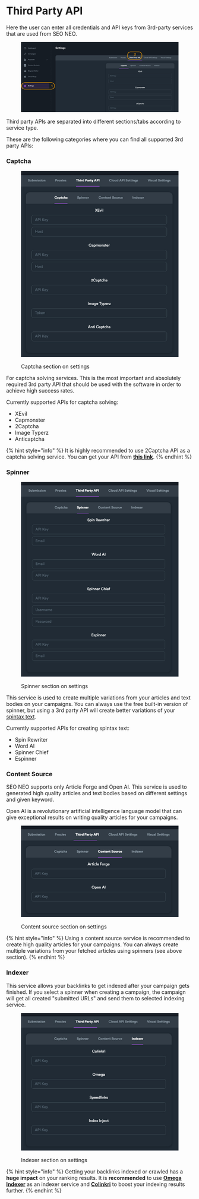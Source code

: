 # Third Party API

Here the user can enter all credentials and API keys from 3rd-party services that are used from SEO NEO.

<figure><img src="../../.gitbook/assets/settings- 3rd party api.jpg" alt=""><figcaption></figcaption></figure>

Third party APIs are separated into different sections/tabs according to service type.

These are the following categories where you can find all supported 3rd party APIs:

### Captcha

<figure><img src="../../.gitbook/assets/settings-captcha.JPG" alt=""><figcaption><p>Captcha section on settings</p></figcaption></figure>

For captcha solving services. This is the most important and absolutely required 3rd party API that should be used with the software in order to achieve high success rates.

Currently supported APIs for captcha solving:

* XEvil
* Capmonster
* 2Captcha
* Image Typerz
* Anticaptcha

{% hint style="info" %}
It is highly recommended to use 2Captcha API as a captcha solving service. You can get your API from [**this link**](https://2captcha.com/?from=1577834).
{% endhint %}

### Spinner

<figure><img src="../../.gitbook/assets/settings-spinner (1).JPG" alt=""><figcaption><p>Spinner section on settings</p></figcaption></figure>

This service is used to create multiple variations from your articles and text bodies on your campaigns. You can always use the free built-in version of spinner, but using a 3rd party API will create better variations of your [spintax text](../../additional-information/glossary/spintax-format.md).

Currently supported APIs for creating spintax text:

* Spin Rewriter
* Word AI
* Spinner Chief
* Espinner

### Content Source

SEO NEO supports only Article Forge and Open AI. This service is used to generated high quality articles and text bodies based on different settings and given keyword.

Open AI is a revolutionary artificial intelligence language model that can give exceptional results on writing quality articles for your campaigns.

<figure><img src="../../.gitbook/assets/settings-contentSource (1).JPG" alt=""><figcaption><p>Content source section on settings</p></figcaption></figure>

{% hint style="info" %}
Using a content source service is recommended to create high quality articles for your campaigns. You can always create multiple variations from your fetched articles using spinners (see above section).
{% endhint %}

### &#x20;Indexer

This service allows your backlinks to get indexed after your campaign gets finished. If you select a spinner when creating a campaign, the campaign will get all created "submitted URLs" and send them to selected indexing service.

<figure><img src="../../.gitbook/assets/settings-indexer (1).JPG" alt=""><figcaption><p>Indexer section on settings</p></figcaption></figure>

{% hint style="info" %}
Getting your backlinks indexed or crawled has a **huge impact** on your ranking results. It is **recommended** to use [**Omega Indexer**](https://www.omegaindexer.com/) as an indexer service and  [**Colinkri**](https://www.colinkri.com/) to boost your indexing results further.
{% endhint %}
